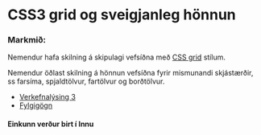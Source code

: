 # CSS3 grid og sveigjanleg hönnun

### Markmið:
Nemendur hafa skilning á skipulagi vefsíðna með [CSS grid](https://gridbyexample.com) stílum.

Nemendur öðlast skilning á hönnun vefsíðna fyrir mismunandi skjástærðir, ss farsíma, spjaldtölvur, fartölvur og borðtölvur.

* [Verkefnalýsing 3](Verkefni_3.pdf)
* [Fylgigögn](https://github.com/vefgrunnur/22V/tree/main/S%C3%BDnid%C3%A6mi/V-3)



#### Einkunn verður birt í Innu



